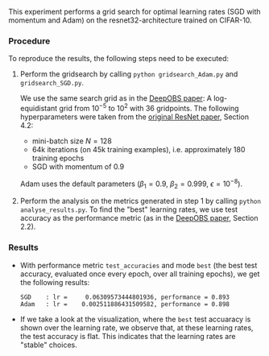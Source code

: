 This experiment performs a grid search for optimal learning rates (SGD with momentum and Adam) on the resnet32-architecture trained on CIFAR-10.


### Procedure

To reproduce the results, the following steps need to be executed:
1. Perform the gridsearch by calling `python gridsearch_Adam.py` and `gridsearch_SGD.py`. 

    We use the same search grid as in the [DeepOBS paper](https://arxiv.org/pdf/1903.05499.pdf): A log-equidistant grid from $10^{-5}$ to $10^2$ with $36$ gridpoints. The following hyperparameters were taken from the [original ResNet paper](https://arxiv.org/pdf/1512.03385.pdf), Section 4.2: 
    - mini-batch size $N=128$
    - 64k iterations (on 45k training examples), i.e. approximately 180 training epochs
    - SGD with momentum of 0.9

    Adam uses the default parameters ($\beta_1=0.9$, $\beta_2 = 0.999$, $\epsilon = 10^{-8}$).
2. Perform the analysis on the metrics generated in step 1 by calling `python analyse_results.py`. To find the "best" learning rates, we use test accuracy as the performance metric (as in the [DeepOBS paper](https://arxiv.org/pdf/1903.05499.pdf), Section 2.2).


### Results

- With performance metric ``test_accuracies`` and mode ``best`` (the best test accuracy, evaluated once every epoch, over all training epochs), we get the following results:
    ```
    SGD    : lr =     0.06309573444801936, performance = 0.893    
    Adam   : lr =    0.002511886431509582, performance = 0.898
    ```
- If we take a look at the visualization, where the ``best`` test accuaracy is shown over the learning rate, we observe that, at these learning rates, the test accuracy is flat. This indicates that the learning rates are "stable" choices. 
